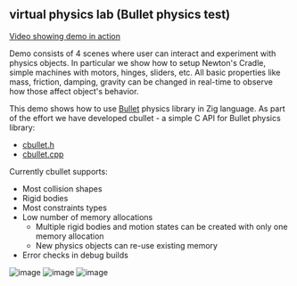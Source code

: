 ## virtual physics lab (Bullet physics test)

[Video showing demo in action](https://youtu.be/9Ri6xS2-9k8)

Demo consists of 4 scenes where user can interact and experiment with physics objects. In particular we show how to setup Newton's Cradle, simple machines with motors, hinges, sliders, etc. All basic properties like mass, friction, damping, gravity can be changed in real-time to observe how those affect object's behavior.

This demo shows how to use [Bullet](https://github.com/bulletphysics/bullet3) physics library in Zig language. As part of the effort we have developed cbullet - a simple C API for Bullet physics library:

* [cbullet.h](https://github.com/michal-z/zig-gamedev/blob/main/external/src/cbullet.h)
* [cbullet.cpp](https://github.com/michal-z/zig-gamedev/blob/main/external/src/cbullet.cpp)

Currently cbullet supports:
* Most collision shapes
* Rigid bodies
* Most constraints types
* Low number of memory allocations
  * Multiple rigid bodies and motion states can be created with only one memory allocation
  * New physics objects can re-use existing memory
* Error checks in debug builds

![image](screenshot1.png)
![image](screenshot2.png)
![image](screenshot3.png)
